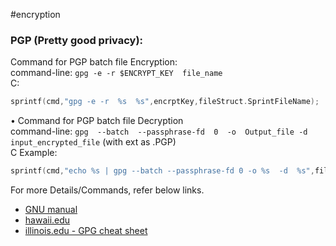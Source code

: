 #encryption

### PGP (Pretty good privacy):
Command for PGP batch file Encryption:  
command-line: `gpg -e -r $ENCRYPT_KEY  file_name`  
C: 
```C
sprintf(cmd,"gpg -e -r  %s  %s",encrptKey,fileStruct.SprintFileName);
```
•	Command for PGP batch file Decryption  
command-line: `gpg  --batch  --passphrase-fd  0  -o  Output_file -d  input_encrypted_file` (with ext as .PGP)  
C Example:
```C
sprintf(cmd,"echo %s | gpg --batch --passphrase-fd 0 -o %s  -d  %s",fileData.passphrase,input_file_with_path,new_full_fileName);
```

For more Details/Commands, refer below links.
- [GNU manual]( https://www.gnupg.org/gph/en/manual/x110.html)
- [hawaii.edu](http://irtfweb.ifa.hawaii.edu/~lockhart/gpg/)
- [illinois.edu - GPG cheat sheet](https://guides.library.illinois.edu/data_encryption/gpgcheatsheet)
